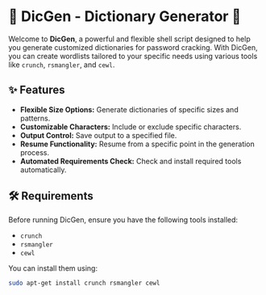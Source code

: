 # 🎉 DicGen - Dictionary Generator 🎉

Welcome to **DicGen**, a powerful and flexible shell script designed to help you generate customized dictionaries for password cracking. With DicGen, you can create wordlists tailored to your specific needs using various tools like `crunch`, `rsmangler`, and `cewl`.

## ✨ Features

- **Flexible Size Options:** Generate dictionaries of specific sizes and patterns.
- **Customizable Characters:** Include or exclude specific characters.
- **Output Control:** Save output to a specified file.
- **Resume Functionality:** Resume from a specific point in the generation process.
- **Automated Requirements Check:** Check and install required tools automatically.

## 🛠️ Requirements

Before running DicGen, ensure you have the following tools installed:

- `crunch`
- `rsmangler`
- `cewl`

You can install them using:
```bash
sudo apt-get install crunch rsmangler cewl
